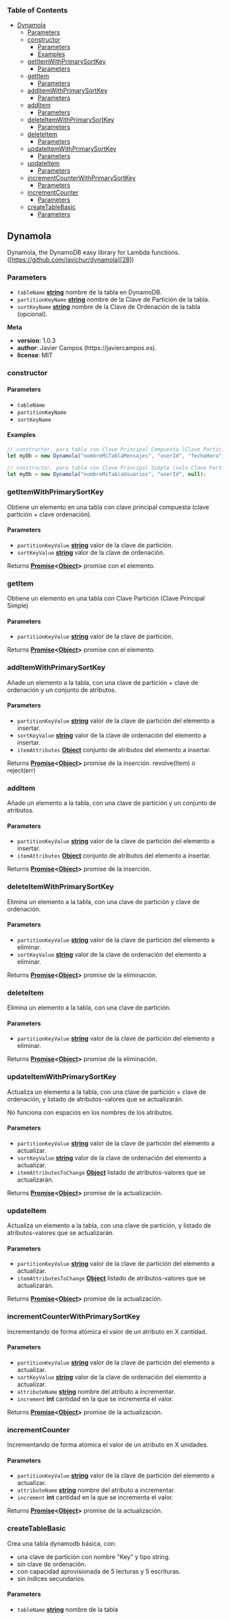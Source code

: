 <!-- Generated by documentation.js. Update this documentation by updating the source code. -->

### Table of Contents

-   [Dynamola][1]
    -   [Parameters][2]
    -   [constructor][3]
        -   [Parameters][4]
        -   [Examples][5]
    -   [getItemWithPrimarySortKey][6]
        -   [Parameters][7]
    -   [getItem][8]
        -   [Parameters][9]
    -   [addItemWithPrimarySortKey][10]
        -   [Parameters][11]
    -   [addItem][12]
        -   [Parameters][13]
    -   [deleteItemWithPrimarySortKey][14]
        -   [Parameters][15]
    -   [deleteItem][16]
        -   [Parameters][17]
    -   [updateItemWithPrimarySortKey][18]
        -   [Parameters][19]
    -   [updateItem][20]
        -   [Parameters][21]
    -   [incrementCounterWithPrimarySortKey][22]
        -   [Parameters][23]
    -   [incrementCounter][24]
        -   [Parameters][25]
    -   [createTableBasic][26]
        -   [Parameters][27]

## Dynamola

Dynamola, the DynamoDB easy library for Lambda functions.
([https://github.com/javichur/dynamola][28])

### Parameters

-   `tableName` **[string][29]** nombre de la tabla en DynamoDB.
-   `partitionKeyName` **[string][29]** nombre de la Clave de Partición de la tabla.
-   `sortKeyName` **[string][29]** nombre de la Clave de Ordenación de la tabla (opcional).

**Meta**

-   **version**: 1.0.3
-   **author**: Javier Campos (https&#x3A;//javiercampos.es).
-   **license**: MIT

### constructor

#### Parameters

-   `tableName`  
-   `partitionKeyName`  
-   `sortKeyName`  

#### Examples

```javascript
// constructor, para tabla con Clave Principal Compuesta (Clave Partición y Clave Ordenación)
let myDb = new Dynamola("nombreMiTablaMensajes", "userId", "fechaHora");
```

```javascript
// constructor, para tabla con Clave Principal Simple (solo Clave Partición):
let myDb = new Dynamola("nombreMiTablaUsuarios", "userId", null);
```

### getItemWithPrimarySortKey

Obtiene un elemento en una tabla con clave principal compuesta (clave partición +
clave ordenación).

#### Parameters

-   `partitionKeyValue` **[string][29]** valor de la clave de partición.
-   `sortKeyValue` **[string][29]** valor de la clave de ordenación.

Returns **[Promise][30]&lt;[Object][31]>** promise con el elemento.

### getItem

Obtiene un elemento en una tabla con Clave Partición (Clave Principal Simple)

#### Parameters

-   `partitionKeyValue` **[string][29]** valor de la clave de partición.

Returns **[Promise][30]&lt;[Object][31]>** promise con el elemento.

### addItemWithPrimarySortKey

Añade un elemento a la tabla, con una clave de partición + clave de ordenación y
un conjunto de atributos.

#### Parameters

-   `partitionKeyValue` **[string][29]** valor de la clave de partición del elemento a insertar.
-   `sortKeyValue` **[string][29]** valor de la clave de ordenación del elemento a insertar.
-   `itemAttributes` **[Object][31]** conjunto de atributos del elemento a insertar.

Returns **[Promise][30]&lt;[Object][31]>** promise de la inserción. revolve(Item) o reject(err)

### addItem

Añade un elemento a la tabla, con una clave de partición y un conjunto de atributos.

#### Parameters

-   `partitionKeyValue` **[string][29]** valor de la clave de partición del elemento a insertar.
-   `itemAttributes` **[Object][31]** conjunto de atributos del elemento a insertar.

Returns **[Promise][30]&lt;[Object][31]>** promise de la inserción.

### deleteItemWithPrimarySortKey

Elimina un elemento a la tabla, con una clave de partición y clave de ordenación.

#### Parameters

-   `partitionKeyValue` **[string][29]** valor de la clave de partición del elemento a eliminar.
-   `sortKeyValue` **[string][29]** valor de la clave de ordenación del elemento a eliminar.

Returns **[Promise][30]&lt;[Object][31]>** promise de la eliminación.

### deleteItem

Elimina un elemento a la tabla, con una clave de partición.

#### Parameters

-   `partitionKeyValue` **[string][29]** valor de la clave de partición del elemento a eliminar.

Returns **[Promise][30]&lt;[Object][31]>** promise de la eliminación.

### updateItemWithPrimarySortKey

Actualiza un elemento a la tabla, con una clave de partición + clave de ordenación, y
listado de atributos-valores que se actualizarán.

No funciona con espacios en los nombres de los atributos.

#### Parameters

-   `partitionKeyValue` **[string][29]** valor de la clave de partición del elemento a actualizar.
-   `sortKeyValue` **[string][29]** valor de la clave de ordenación del elemento a actualizar.
-   `itemAttributesToChange` **[Object][31]** listado de atributos-valores que se actualizarán.

Returns **[Promise][30]&lt;[Object][31]>** promise de la actualización.

### updateItem

Actualiza un elemento a la tabla, con una clave de partición, y
listado de atributos-valores que se actualizarán.

#### Parameters

-   `partitionKeyValue` **[string][29]** valor de la clave de partición del elemento a actualizar.
-   `itemAttributesToChange` **[Object][31]** listado de atributos-valores que se actualizarán.

Returns **[Promise][30]&lt;[Object][31]>** promise de la actualización.

### incrementCounterWithPrimarySortKey

Incrementando de forma atómica el valor de un atributo en X cantidad.

#### Parameters

-   `partitionKeyValue` **[string][29]** valor de la clave de partición del elemento a actualizar.
-   `sortKeyValue` **[string][29]** valor de la clave de ordenación del elemento a actualizar.
-   `attributeName` **[string][29]** nombre del atributo a incrementar.
-   `increment` **int** cantidad en la que se incrementa el valor.

Returns **[Promise][30]&lt;[Object][31]>** promise de la actualización.

### incrementCounter

Incrementando de forma atómica el valor de un atributo en X unidades.

#### Parameters

-   `partitionKeyValue` **[string][29]** valor de la clave de partición del elemento a actualizar.
-   `attributeName` **[string][29]** nombre del atributo a incrementar.
-   `increment` **int** cantidad en la que se incrementa el valor.

Returns **[Promise][30]&lt;[Object][31]>** promise de la actualización.

### createTableBasic

Crea una tabla dynamodb básica, con:

-   una clave de partición con nombre "Key" y tipo string.
-   sin clave de ordenación.
-   con capacidad aprovisionada de 5 lecturas y 5 escrituras.
-   sin índices secundarios.

#### Parameters

-   `tableName` **[string][29]** nombre de la tabla

[1]: #dynamola

[2]: #parameters

[3]: #constructor

[4]: #parameters-1

[5]: #examples

[6]: #getitemwithprimarysortkey

[7]: #parameters-2

[8]: #getitem

[9]: #parameters-3

[10]: #additemwithprimarysortkey

[11]: #parameters-4

[12]: #additem

[13]: #parameters-5

[14]: #deleteitemwithprimarysortkey

[15]: #parameters-6

[16]: #deleteitem

[17]: #parameters-7

[18]: #updateitemwithprimarysortkey

[19]: #parameters-8

[20]: #updateitem

[21]: #parameters-9

[22]: #incrementcounterwithprimarysortkey

[23]: #parameters-10

[24]: #incrementcounter

[25]: #parameters-11

[26]: #createtablebasic

[27]: #parameters-12

[28]: https://github.com/javichur/dynamola

[29]: https://developer.mozilla.org/docs/Web/JavaScript/Reference/Global_Objects/String

[30]: https://developer.mozilla.org/docs/Web/JavaScript/Reference/Global_Objects/Promise

[31]: https://developer.mozilla.org/docs/Web/JavaScript/Reference/Global_Objects/Object
